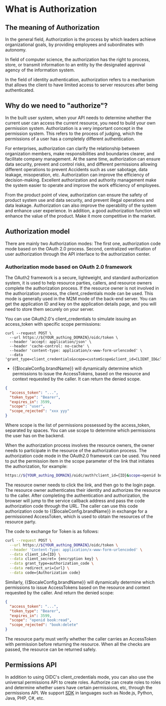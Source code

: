 # What is Authorization

<LastUpdated/>

## The meaning of Authorization

In the general field, Authorization is the process by which leaders achieve organizational goals, by providing employees and subordinates with autonomy.

In field of computer science, the authorization has the right to process, store, or transmit information to an entity by the designated approval agency of the information system.

In the field of identity authentication, authorization refers to a mechanism that allows the client to have limited access to server resources after being authenticated.

## Why do we need to "authorize"?

In the built user system, when your API needs to determine whether the current user can access the current resource, you need to build your own permission system. Authorization is a very important concept in the permission system. This refers to the process of judging, which the permissions of a user has a completely different authentication.

For enterprises, authorization can clarify the relationship between organization members, make responsibilities and boundaries clearer, and facilitate company management. At the same time, authorization can ensure data security, prevent and control risks, and different permissions allowing different operations to prevent Accidents such as user sabotage, data leakage, misoperation, etc. Authorization can improve the efficiency of decision-making. Excellent authorization and authority management make the system easier to operate and improve the work efficiency of employees.

From the product point of view, authorization can ensure the safety of product system use and data security, and prevent illegal operations and data leakage. Authorization can also improve the operability of the system and enhance user experience. In addition, a good authorization function will enhance the value of the product. Make it more competitive in the market.

## Authorization model

There are mainly two Authorization modes:
The first one, authorization code mode based on the OAuth 2.0 process.
Second, centralized verification of user authorization through the API interface to the authorization center.

### Authorization mode based on OAuth 2.0 framework

The OAuth2 framework is a secure, lightweight, and standard authorization system, it is used to help resource parties, callers, and resource owners complete the authorization process. If the resource owner is not involved in the authorization process, the client_credentials mode can be used. This mode is generally used in the M2M mode of the back-end server. You can get the application ID and key on the application details page, and you will need to store them securely on your server.

You can use OAuth2.0's client_credentials to simulate issuing an access_token with specific scope permissions:

```shell
curl --request POST \
  --url https://${YOUR_authing_DOMAIN}/oidc/token \
  --header 'accept: application/json' \
  --header 'cache-control: no-cache' \
  --header 'content-type: application/x-www-form-urlencoded' \
  --data 'grant_type=client_credentials&scope=customScope&client_id=CLIENT_ID&client_secret=CLIENT_SECRET'
```

- {{$localeConfig.brandName}} will dynamically determine which permissions to issue the AccessTokens, based on the resource and context requested by the caller. It can return the denied scope.

```json
{
  "access_token": "...",
  "token_type": "Bearer",
  "expires_in": 3599,
  "scope": "user",
  "scope_rejected": "xxx yyy"
}
```

Where scope is the list of permissions possessed by the access_token, separated by spaces. You can use scope to determine which permissions the user has on the backend.

When the authorization process involves the resource owners, the owner needs to participate in the resource of the authorization process. The authorization code mode in the OAuth2.0 framework can be used. You need to put the permission item in the scope parameter of the link that initiates the authorization, for example:

```sh
https://${YOUR_authing_DOMAIN}/oidc/auth?client_id={ID}&scope=openid book:read book:delete&redirect_uri={url}&state={spring}&response_type=code
```

The resource owner needs to click the link, and then go to the login page. The resource owner authenticates their identity and authorizes the resource to the caller. After completing the authentication and authorization, the browser will jump to the service callback address and pass the code authorization code through the URL. The caller can use this code authorization code to {{$localeConfig.brandName}} in exchange for a permissioned AccessToken, which is used to obtain the resources of the resource party.

The code to exchange for Token is as follows:

```sh
curl --request POST \
  --url https://${YOUR_authing_DOMAIN}/oidc/token \
  --header 'Content-Type: application/x-www-form-urlencoded' \
  --data client_id={ID} \
  --data client_secret= {encryption key} \
  --data grant_type=authorization_code \
  --data redirect_uri={url} \
  --data code={Authorization code}
```

Similarly, {{$localeConfig.brandName}} will dynamically determine which permissions to issue AccessTokens based on the resource and context requested by the caller. And return the denied scope:

```json
{
  "access_token": "...",
  "token_type": "Bearer",
  "expires_in": 3599,
  "scope": "openid book:read",
  "scope_rejected": "book:delete"
}
```

The resource party must verify whether the caller carries an AccessToken with permission before returning the resource. When all the checks are passed, the resource can be returned safely.

## Permissions API

In addition to using OIDC's client_credentials mode, you can also use the universal permissions API to create roles. Authorize can create roles to roles and determine whether users have certain permissions, etc, through the permissions API. We support [SDK](/guides/access-control/) in languages such as Node.js, Python, Java, PHP, C#, etc.
